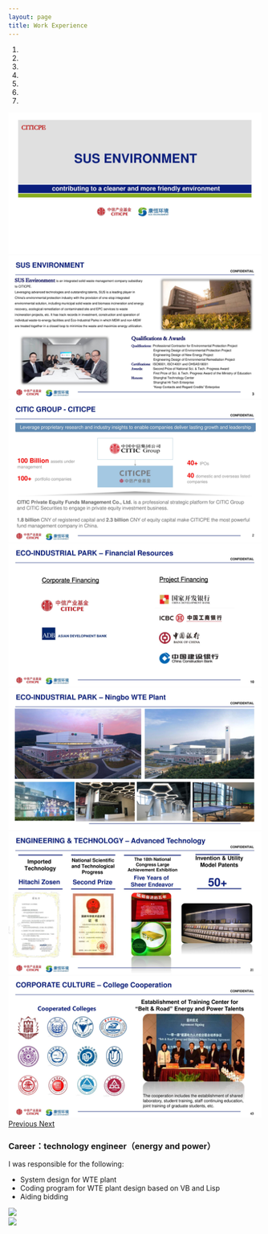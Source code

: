 ```yaml
---
layout: page
title: Work Experience
---
```

<!-- carousel -->
<div id="carousel-generic" class="carousel slide" data-ride="carousel">
  <!-- Indicators -->
  <ol class="carousel-indicators">
    <li data-target="#carousel-generic" data-slide-to="0" class="active"></li>
    <li data-target="#carousel-generic" data-slide-to="1"></li>
    <li data-target="#carousel-generic" data-slide-to="2"></li>
    <li data-target="#carousel-generic" data-slide-to="3"></li>
    <li data-target="#carousel-generic" data-slide-to="4"></li>
    <li data-target="#carousel-generic" data-slide-to="5"></li>
    <li data-target="#carousel-generic" data-slide-to="6"></li>
  </ol>

  <!-- Wrapper for slides -->
  <div class="carousel-inner" role="listbox">
    <div class="item active"><img src="/img/110.jpg"></div>
    <div class="item"><img src="/img/111.jpg" ></div>
    <div class="item"><img src="/img/112.jpg" ></div>
    <div class="item"><img src="/img/113.jpg" ></div>
    <div class="item"><img src="/img/114.jpg" ></div>
    <div class="item"><img src="/img/115.jpg" ></div>
    <div class="item"><img src="/img/116.jpg" ></div>
  </div>

  <!-- Controls -->
  <a class="left carousel-control" href="#carousel-generic" role="button" data-slide="prev">
    <i style="top: 50%;position: absolute;" class="fa fa-chevron-left" aria-hidden="true"></i>
    <span class="sr-only">Previous</span>
  </a>
  <a class="right carousel-control" href="#carousel-generic" role="button" data-slide="next">
    <i style="top: 50%;position: absolute;" class="fa fa-chevron-right" aria-hidden="true"></i>
    <span class="sr-only">Next</span>
  </a>
</div>

### Career：technology engineer（energy and power）
I was responsible for the following:
- System design for WTE plant
- Coding program for WTE plant design based on VB and Lisp
- Aiding bidding 

<div class="row">
  <div class="col-lg-6 col-md-6 col-sm-6 col-xs-12">
    <img src="../img/110.jpg"> 
  </div>
  <div class="col-lg-6 col-md-6 col-sm-6 col-xs-12">
    <img src="../img/111.jpg"> 
  </div>
</div>
